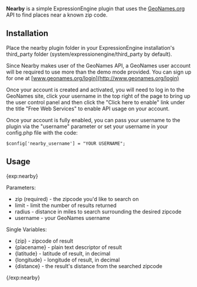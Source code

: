 __Nearby__ is a simple ExpressionEngine plugin that uses the [GeoNames.org](http://www.geonames.org) API to find places near a known zip code. 

Installation
------------

Place the nearby plugin folder in your ExpressionEngine installation's third\_party folder (system/expressionengine/third\_party by default).

Since Nearby makes user of the GeoNames API, a GeoNames user account will be required to use more than the demo mode provided. You can sign up for one at [www.geonames.org/login](http://www.geonames.org/login)

Once your account is created and activated, you will need to log in to the GeoNames site, click your username in the top right of the page to bring up the user control panel and then click the "Click here to enable" link under the title "Free Web Services" to enable API usage on your account.

Once your account is fully enabled, you can pass your username to the plugin via the "username" parameter or set your username in your config.php file with the code:

`$config['nearby_username'] = "YOUR USERNAME";`

Usage
-----

{exp:nearby}

Parameters:

* zip (required) - the zipcode you'd like to search on
* limit - limit the number of results returned
* radius - distance in miles to search surrounding the desired zipcode
* username - your GeoNames username

Single Variables:

* {zip} - zipcode of result
* {placename} - plain text descriptor of result
* {latitude} - latitude of result, in decimal
* {longitude} - longitude of result, in decimal
* {distance} - the result's distance from the searched zipcode

{/exp:nearby}

